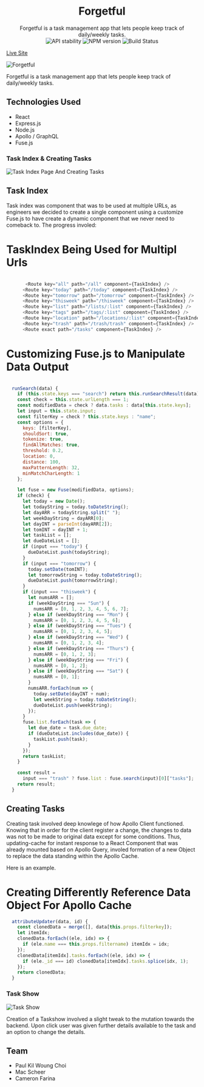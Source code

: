 <h1 align="center">Forgetful</h1>

<div align="center">Forgetful is a task management app that lets people keep track of daily/weekly tasks.
</div>

<div align="center">
  <!-- Stability -->
<img src="https://img.shields.io/badge/stability-experimental-orange.svg?style=flat-square"
      alt="API stability" />
  <!-- NPM version -->
  <img src="https://img.shields.io/badge/node-%3E%3D%206.0.0-brightgreen"
      alt="NPM version" />
  <!-- Build Status -->
 <img src="https://img.shields.io/badge/build-passing-brightgreen"
      alt="Build Status" />
</div>

[Live Site][1]


![Forgetful](https://github.com/MacaScheer/Forgetful/blob/master/forgetful2.png)

Forgetful is a task management app that lets people keep track of daily/weekly tasks.


## Technologies Used
 - React
 - Express.js
 - Node.js
 - Apollo / GraphQL
 - Fuse.js

### Task Index & Creating Tasks

![Task Index Page And Creating Tasks](https://github.com/MacaScheer/Forgetful/blob/master/forgetful1.png)
## Task Index

Task index was component that was to be used at multiple URLs, as engineers we
decided to create a single component using a customize Fuse.js to have create a dynamic 
component that we never need to comeback to. The progress involed:

# TaskIndex Being Used for Multipl Urls
``` JavaScript

       <Route key="all" path="/all" component={TaskIndex} />
      <Route key="today" path="/today" component={TaskIndex} />
      <Route key="tomorrow" path="/tomorrow" component={TaskIndex} />
      <Route key="thisweek" path="/thisweek" component={TaskIndex} />
      <Route key="list" path="/lists/:list" component={TaskIndex} />
      <Route key="tags" path="/tags/:list" component={TaskIndex} />
      <Route key="location" path="/locations/:list" component={TaskIndex} />
      <Route key="trash" path="/trash/trash" component={TaskIndex} />
      <Route exact path="/tasks" component={TaskIndex} />


```


# Customizing Fuse.js to Manipulate Data Output
``` JavaScript

  runSearch(data) {
    if (this.state.keys === "search") return this.runSearchResult(data);
    const check = this.state.urlLength === 1;
    const modifiedData = check ? data.tasks : data[this.state.keys];
    let input = this.state.input;
    const filterKey = check ? this.state.keys : "name";
    const options = {
      keys: [filterKey],
      shouldSort: true,
      tokenize: true,
      findAllMatches: true,
      threshold: 0.2,
      location: 0,
      distance: 100,
      maxPatternLength: 32,
      minMatchCharLength: 1
    };

    let fuse = new Fuse(modifiedData, options);
    if (check) {
      let today = new Date();
      let todayString = today.toDateString();
      let dayARR = todayString.split(" ");
      let weekDayString = dayARR[0];
      let dayINT = parseInt(dayARR[2]);
      let tomINT = dayINT + 1;
      let taskList = [];
      let dueDateList = [];
      if (input === "today") {
        dueDateList.push(todayString);
      }
      if (input === "tomorrow") {
        today.setDate(tomINT);
        let tomorrowString = today.toDateString();
        dueDateList.push(tomorrowString);
      }
      if (input === "thisweek") {
        let numsARR = [];
        if (weekDayString === "Sun") {
          numsARR = [0, 1, 2, 3, 4, 5, 6, 7];
        } else if (weekDayString === "Mon") {
          numsARR = [0, 1, 2, 3, 4, 5, 6];
        } else if (weekDayString === "Tues") {
          numsARR = [0, 1, 2, 3, 4, 5];
        } else if (weekDayString === "Wed") {
          numsARR = [0, 1, 2, 3, 4];
        } else if (weekDayString === "Thurs") {
          numsARR = [0, 1, 2, 3];
        } else if (weekDayString === "Fri") {
          numsARR = [0, 1, 2];
        } else if (weekDayString === "Sat") {
          numsARR = [0, 1];
        }
        numsARR.forEach(num => {
          today.setDate(dayINT + num);
          let weekString = today.toDateString();
          dueDateList.push(weekString);
        });
      }
      fuse.list.forEach(task => {
        let due_date = task.due_date;
        if (dueDateList.includes(due_date)) {
          taskList.push(task);
        }
      });
      return taskList;
    }

    const result =
      input === "trash" ? fuse.list : fuse.search(input)[0]["tasks"];
    return result;
  }
```

## Creating Tasks

Creating task involved deep knowlege of how Apollo Client functioned. Knowing that in order
for the client register a change, the changes to data was not to be made to original data except for
some conditions. Thus, updating-cache for instant response to a React Component that was already mounted
based on Apollo Query, involed formation of a new Object to replace the data standing within the Apollo Cache.

Here is an example.

# Creating Differently Reference Data Object For Apollo Cache

``` Javascript
  attributeUpdater(data, id) {
    const clonedData = merge([], data[this.props.filterkey]);
    let itemIdx;
    clonedData.forEach((ele, idx) => {
      if (ele.name === this.props.filtername) itemIdx = idx;
    });
    clonedData[itemIdx].tasks.forEach((ele, idx) => {
      if (ele._id === id) clonedData[itemIdx].tasks.splice(idx, 1);
    });
    return clonedData;
  }
```

### Task Show 

![Task Show](https://github.com/MacaScheer/Forgetful/blob/master/forgetful3.png)

Creation of a Taskshow involved a slight tweak to the mutation towards the backend.
Upon click user was given further details available to the task and an option to 
change the details. 



## Team

- Paul Kil Woung Choi
- Mac Scheer
- Cameron Farina


[1]: http://forgetful-task-management.herokuapp.com/
